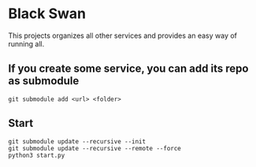 # Black Swan

This projects organizes all other services and provides an easy way of running all.

## If you create some service, you can add its repo as submodule
```
git submodule add <url> <folder>
```

## Start
```
git submodule update --recursive --init
git submodule update --recursive --remote --force
python3 start.py
```